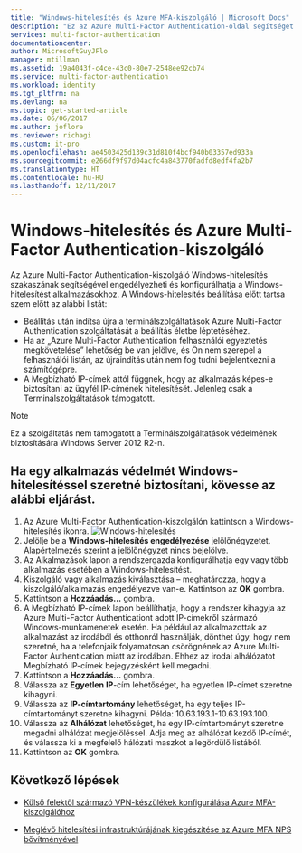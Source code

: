 ```yaml
---
title: "Windows-hitelesítés és Azure MFA-kiszolgáló | Microsoft Docs"
description: "Ez az Azure Multi-Factor Authentication-oldal segítséget nyújt a Windows-hitelesítés és az Azure Multi-Factor Authentication-kiszolgáló telepítéséhez."
services: multi-factor-authentication
documentationcenter: 
author: MicrosoftGuyJFlo
manager: mtillman
ms.assetid: 19a4043f-c4ce-43c0-80e7-2548ee92cb74
ms.service: multi-factor-authentication
ms.workload: identity
ms.tgt_pltfrm: na
ms.devlang: na
ms.topic: get-started-article
ms.date: 06/06/2017
ms.author: joflore
ms.reviewer: richagi
ms.custom: it-pro
ms.openlocfilehash: ae4503425d139c31d810f4bcf940b03357ed933a
ms.sourcegitcommit: e266df9f97d04acfc4a843770fadfd8edf4fa2b7
ms.translationtype: HT
ms.contentlocale: hu-HU
ms.lasthandoff: 12/11/2017
---
```

# <a name="windows-authentication-and-azure-multi-factor-authentication-server"></a>Windows-hitelesítés és Azure Multi-Factor Authentication-kiszolgáló
Az Azure Multi-Factor Authentication-kiszolgáló Windows-hitelesítés szakaszának segítségével engedélyezheti és konfigurálhatja a Windows-hitelesítést alkalmazásokhoz. A Windows-hitelesítés beállítása előtt tartsa szem előtt az alábbi listát:

* Beállítás után indítsa újra a terminálszolgáltatások Azure Multi-Factor Authentication szolgáltatását a beállítás életbe léptetéséhez.
* Ha az „Azure Multi-Factor Authentication felhasználói egyeztetés megkövetelése” lehetőség be van jelölve, és Ön nem szerepel a felhasználói listán, az újraindítás után nem fog tudni bejelentkezni a számítógépre.
* A Megbízható IP-címek attól függnek, hogy az alkalmazás képes-e biztosítani az ügyfél IP-címének hitelesítését. Jelenleg csak a Terminálszolgáltatások támogatott.  

> [!NOTE]
> Ez a szolgáltatás nem támogatott a Terminálszolgáltatások védelmének biztosítására Windows Server 2012 R2-n.

## <a name="to-secure-an-application-with-windows-authentication-use-the-following-procedure"></a>Ha egy alkalmazás védelmét Windows-hitelesítéssel szeretné biztosítani, kövesse az alábbi eljárást.
1. Az Azure Multi-Factor Authentication-kiszolgálón kattintson a Windows-hitelesítés ikonra.
   ![Windows-hitelesítés](./media/multi-factor-authentication-get-started-server-windows/windowsauth.png)
2. Jelölje be a **Windows-hitelesítés engedélyezése** jelölőnégyzetet. Alapértelmezés szerint a jelölőnégyzet nincs bejelölve.
3. Az Alkalmazások lapon a rendszergazda konfigurálhatja egy vagy több alkalmazás esetében a Windows-hitelesítést.
4. Kiszolgáló vagy alkalmazás kiválasztása – meghatározza, hogy a kiszolgáló/alkalmazás engedélyezve van-e. Kattintson az **OK** gombra.
5. Kattintson a **Hozzáadás…** gombra.
6. A Megbízható IP-címek lapon beállíthatja, hogy a rendszer kihagyja az Azure Multi-Factor Authenticationt adott IP-címekről származó Windows-munkamenetek esetén. Ha például az alkalmazottak az alkalmazást az irodából és otthonról használják, dönthet úgy, hogy nem szeretné, ha a telefonjaik folyamatosan csörögnének az Azure Multi-Factor Authentication miatt az irodában. Ehhez az irodai alhálózatot Megbízható IP-címek bejegyzésként kell megadni.
7. Kattintson a **Hozzáadás…** gombra.
8. Válassza az **Egyetlen IP**-cím lehetőséget, ha egyetlen IP-címet szeretne kihagyni.
9. Válassza az **IP-címtartomány** lehetőséget, ha egy teljes IP-címtartományt szeretne kihagyni. Példa: 10.63.193.1-10.63.193.100.
10. Válassza az **Alhálózat** lehetőséget, ha egy IP-címtartományt szeretne megadni alhálózat megjelöléssel. Adja meg az alhálózat kezdő IP-címét, és válassza ki a megfelelő hálózati maszkot a legördülő listából.
11. Kattintson az **OK** gombra.

## <a name="next-steps"></a>Következő lépések

- [Külső felektől származó VPN-készülékek konfigurálása Azure MFA-kiszolgálóhoz](multi-factor-authentication-advanced-vpn-configurations.md)

- [Meglévő hitelesítési infrastruktúrájának kiegészítése az Azure MFA NPS bővítményével](multi-factor-authentication-nps-extension.md)
